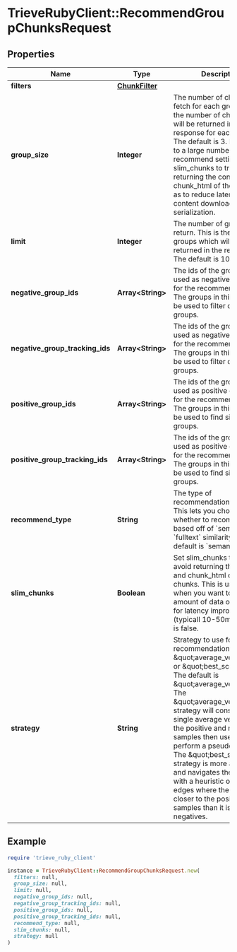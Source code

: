# TrieveRubyClient::RecommendGroupChunksRequest

## Properties

| Name | Type | Description | Notes |
| ---- | ---- | ----------- | ----- |
| **filters** | [**ChunkFilter**](ChunkFilter.md) |  | [optional] |
| **group_size** | **Integer** | The number of chunks to fetch for each group. This is the number of chunks which will be returned in the response for each group. The default is 3. If this is set to a large number, we recommend setting slim_chunks to true to avoid returning the content and chunk_html of the chunks so as to reduce latency due to content download and serialization. | [optional] |
| **limit** | **Integer** | The number of groups to return. This is the number of groups which will be returned in the response. The default is 10. | [optional] |
| **negative_group_ids** | **Array&lt;String&gt;** | The ids of the groups to be used as negative examples for the recommendation. The groups in this array will be used to filter out similar groups. | [optional] |
| **negative_group_tracking_ids** | **Array&lt;String&gt;** | The ids of the groups to be used as negative examples for the recommendation. The groups in this array will be used to filter out similar groups. | [optional] |
| **positive_group_ids** | **Array&lt;String&gt;** | The ids of the groups to be used as positive examples for the recommendation. The groups in this array will be used to find similar groups. | [optional] |
| **positive_group_tracking_ids** | **Array&lt;String&gt;** | The ids of the groups to be used as positive examples for the recommendation. The groups in this array will be used to find similar groups. | [optional] |
| **recommend_type** | **String** | The type of recommendation to make. This lets you choose whether to recommend based off of &#x60;semantic&#x60; or &#x60;fulltext&#x60; similarity. The default is &#x60;semantic&#x60;. | [optional] |
| **slim_chunks** | **Boolean** | Set slim_chunks to true to avoid returning the content and chunk_html of the chunks. This is useful for when you want to reduce amount of data over the wire for latency improvement (typicall 10-50ms). Default is false. | [optional] |
| **strategy** | **String** | Strategy to use for recommendations, either \&quot;average_vector\&quot; or \&quot;best_score\&quot;. The default is \&quot;average_vector\&quot;. The \&quot;average_vector\&quot; strategy will construct a single average vector from the positive and negative samples then use it to perform a pseudo-search. The \&quot;best_score\&quot; strategy is more advanced and navigates the HNSW with a heuristic of picking edges where the point is closer to the positive samples than it is the negatives. | [optional] |

## Example

```ruby
require 'trieve_ruby_client'

instance = TrieveRubyClient::RecommendGroupChunksRequest.new(
  filters: null,
  group_size: null,
  limit: null,
  negative_group_ids: null,
  negative_group_tracking_ids: null,
  positive_group_ids: null,
  positive_group_tracking_ids: null,
  recommend_type: null,
  slim_chunks: null,
  strategy: null
)
```

